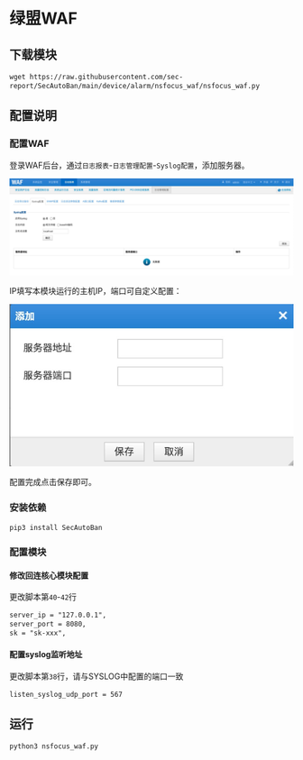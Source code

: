 # 绿盟WAF

## 下载模块

```
wget https://raw.githubusercontent.com/sec-report/SecAutoBan/main/device/alarm/nsfocus_waf/nsfocus_waf.py
```

## 配置说明

### 配置WAF

登录WAF后台，通过`日志报表`-`日志管理配置`-`Syslog配置`，添加服务器。

![](./img/1.jpg)

IP填写本模块运行的主机IP，端口可自定义配置：

![](./img/2.jpg)

配置完成点击保存即可。

### 安装依赖

```
pip3 install SecAutoBan
```

### 配置模块

#### 修改回连核心模块配置

更改脚本第`40`-`42`行

```
server_ip = "127.0.0.1",
server_port = 8080,
sk = "sk-xxx",
```

#### 配置syslog监听地址

更改脚本第`38`行，请与SYSLOG中配置的端口一致

```
listen_syslog_udp_port = 567
```

## 运行

```shell
python3 nsfocus_waf.py
```

